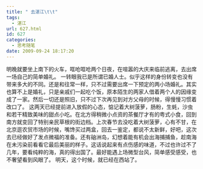 ```yaml
---
title: " 去湛江\t\t"
tags:
  - 湛江
url: 627.html
id: 627
categories:
  - 思考随笔
date: 2009-09-24 18:17:20
---
```


明晚就要坐上南下的火车，哐呛哐呛两个日夜，在喧嚣的大庆来临前逃离，去出席一场自己的简单婚礼。 一转眼我已是所谓已婚人士。似乎这样的身份转变也没有带来多大的不同。还是和往常一样，只不过需要出席一下预定的两小场婚礼。其实也算不上是婚礼，只是亲戚们一起吃个饭，原本陌生的两家人借着两个人的因缘变成了一家。然后一切还是照旧，只不过下次再见到对方父母的时候，得慢慢习惯着改口了。 这两天已经提前进入放假的心态，惦记着大树菠萝，肠粉，生蚝，沙虫和若干精致美味的甜点小吃。在北方得稍微小点资的茶餐厅才有的粤式小食，回到南方就变回了特别亲民草根的街边档。上次春节去没吃着大树菠萝，心有不甘，在北京逛农贸市场的时候，嘴馋买过两盒，回去一鉴定，都说不太新鲜，好吧，这次去已经做好了发点微福的准备。还有硇洲岛，幻想着能有机会出海捕捕鱼，趁南海在未污染前看看它最后美丽的样子。这话说起来有点伤感的味道，不过也许过不了几年，要看纯粹的海，真的得出国了。最好能遇上场微型台风，简单感受感受，也不奢望看到风眼了。 明天，这个时候，就已经在西站了。